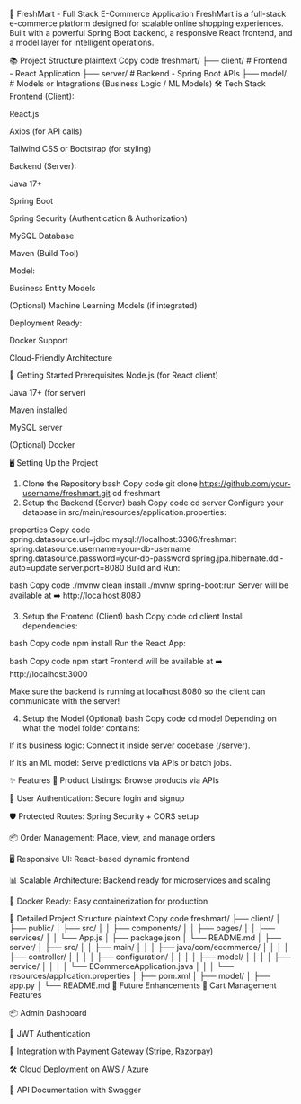 🛒 FreshMart - Full Stack E-Commerce Application
FreshMart is a full-stack e-commerce platform designed for scalable online shopping experiences.
Built with a powerful Spring Boot backend, a responsive React frontend, and a model layer for intelligent operations.

📚 Project Structure
plaintext
Copy code
freshmart/
├── client/       # Frontend - React Application
├── server/       # Backend - Spring Boot APIs
├── model/        # Models or Integrations (Business Logic / ML Models)
🛠️ Tech Stack
Frontend (Client):

React.js

Axios (for API calls)

Tailwind CSS or Bootstrap (for styling)

Backend (Server):

Java 17+

Spring Boot

Spring Security (Authentication & Authorization)

MySQL Database

Maven (Build Tool)

Model:

Business Entity Models

(Optional) Machine Learning Models (if integrated)

Deployment Ready:

Docker Support

Cloud-Friendly Architecture

🚀 Getting Started
Prerequisites
Node.js (for React client)

Java 17+ (for server)

Maven installed

MySQL server

(Optional) Docker

🖥️ Setting Up the Project
1. Clone the Repository
bash
Copy code
git clone https://github.com/your-username/freshmart.git
cd freshmart
2. Setup the Backend (Server)
bash
Copy code
cd server
Configure your database in src/main/resources/application.properties:

properties
Copy code
spring.datasource.url=jdbc:mysql://localhost:3306/freshmart
spring.datasource.username=your-db-username
spring.datasource.password=your-db-password
spring.jpa.hibernate.ddl-auto=update
server.port=8080
Build and Run:

bash
Copy code
./mvnw clean install
./mvnw spring-boot:run
Server will be available at ➡️ http://localhost:8080

3. Setup the Frontend (Client)
bash
Copy code
cd client
Install dependencies:

bash
Copy code
npm install
Run the React App:

bash
Copy code
npm start
Frontend will be available at ➡️ http://localhost:3000

Make sure the backend is running at localhost:8080 so the client can communicate with the server!

4. Setup the Model (Optional)
bash
Copy code
cd model
Depending on what the model folder contains:

If it’s business logic: Connect it inside server codebase (/server).

If it’s an ML model: Serve predictions via APIs or batch jobs.

✨ Features
🛒 Product Listings: Browse products via APIs

👤 User Authentication: Secure login and signup

🛡️ Protected Routes: Spring Security + CORS setup

📦 Order Management: Place, view, and manage orders

🖥️ Responsive UI: React-based dynamic frontend

📊 Scalable Architecture: Backend ready for microservices and scaling

🐳 Docker Ready: Easy containerization for production

📂 Detailed Project Structure
plaintext
Copy code
freshmart/
├── client/
│   ├── public/
│   ├── src/
│   │   ├── components/
│   │   ├── pages/
│   │   ├── services/
│   │   └── App.js
│   ├── package.json
│   └── README.md
│
├── server/
│   ├── src/
│   │   ├── main/
│   │   │   ├── java/com/ecommerce/
│   │   │   │   ├── controller/
│   │   │   │   ├── configuration/
│   │   │   │   ├── model/
│   │   │   │   ├── service/
│   │   │   │   └── ECommerceApplication.java
│   │   │   └── resources/application.properties
│   ├── pom.xml
│
├── model/
│   ├── app.py
│
└── README.md
📄 Future Enhancements
🛒 Cart Management Features

📦 Admin Dashboard

🔐 JWT Authentication

🚚 Integration with Payment Gateway (Stripe, Razorpay)

🛠️ Cloud Deployment on AWS / Azure

📜 API Documentation with Swagger
